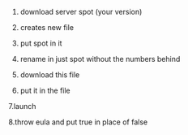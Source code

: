 1. download server spot (your version)

2. creates new file

 3. put spot in it
 
4. rename in just spot without the numbers behind
 
5. download this file

6. put it in the file

7.launch

8.throw eula and put true in place of false
